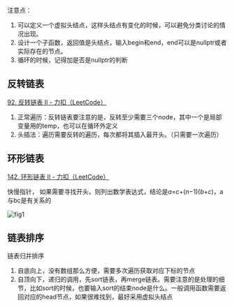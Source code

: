 注意点：

1. 可以定义一个虚拟头结点，这样头结点有变化的时候，可以避免分类讨论的情况出现。
2. 设计一个子函数，返回值是头结点，输入begin和end，end可以是nullptr或者实际存在的节点。
3. 循环的时候，记得加是否是nullptr的判断

## 反转链表

[92. 反转链表 II - 力扣（LeetCode）](https://leetcode.cn/problems/reverse-linked-list-ii/)

1. 正常遍历：反转链表要注意的是，反转至少需要三个node，其中一个是局部变量用的temp，也可以在循环外定义
2. 头插法：遍历需要反转的遍历，每次都将其插入最开头。（只需要一次遍历）



## 环形链表

[142. 环形链表 II - 力扣（LeetCode）](https://leetcode.cn/problems/linked-list-cycle-ii/)

快慢指针， 如果需要寻找开头，则列出数学表达式，结论是*a*=*c*+(*n*−1)(*b*+*c*)，a与bc是有关系的

![fig1](https://assets.leetcode-cn.com/solution-static/142/142_fig1.png)



## 链表排序

链表归并排序

1. 自底向上，没有数组那么方便，需要多次遍历获取对应下标的节点
2. 自顶向下，递归的调用，先sort链表，再merge链表。需要注意的是处理的细节，比如sort的时候，也要输入sort的结束node是什么。一般调用函数需要返回对应的head节点，如果很难找到，最好采用虚拟头结点
